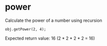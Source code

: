 # power

Calculate the power of a number using recursion

`obj.getPower(2, 4);` 

Expected return value: 16 (2 * 2 * 2 * 2 = 16)
